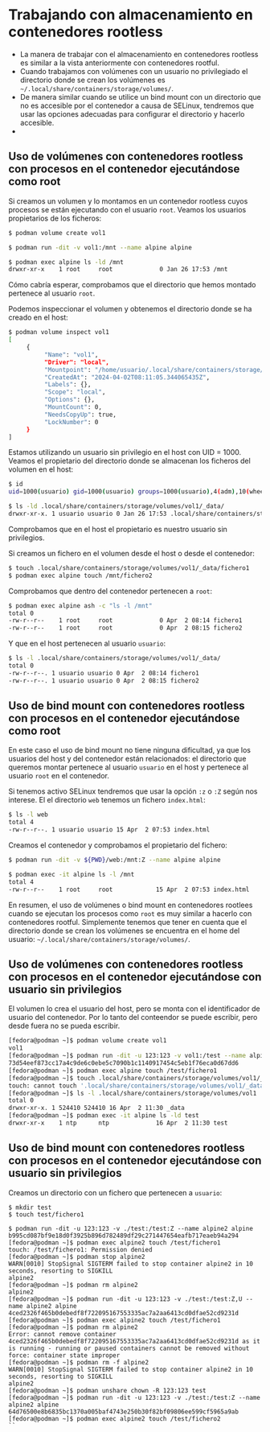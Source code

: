 # Trabajando con almacenamiento en contenedores rootless

* La manera de trabajar con el almacenamiento en contenedores rootless es similar a la vista anteriormente con contenedores rootful.
* Cuando trabajamos con volúmenes con un usuario no privilegiado el directorio donde se crean los volúmenes es `~/.local/share/containers/storage/volumes/`.
* De manera similar cuando se utilice un bind mount con un directorio que no es accesible por el contenedor a causa de SELinux, tendremos que usar las opciones adecuadas para configurar el directorio y hacerlo accesible.
* 

## Uso de volúmenes con contenedores rootless con procesos en el contenedor ejecutándose como root

Si creamos un volumen y lo montamos en un contenedor rootless cuyos procesos se están ejecutando con el usuario `root`. Veamos los usuarios propietarios de los ficheros:

```bash
$ podman volume create vol1

$ podman run -dit -v vol1:/mnt --name alpine alpine

$ podman exec alpine ls -ld /mnt
drwxr-xr-x    1 root     root             0 Jan 26 17:53 /mnt
```

Cómo cabría esperar, comprobamos que el directorio que hemos montado pertenece al usuario `root`.

Podemos inspeccionar el volumen y obtenemos el directorio donde se ha creado en el host:


```bash
$ podman volume inspect vol1
[
     {
          "Name": "vol1",
          "Driver": "local",
          "Mountpoint": "/home/usuario/.local/share/containers/storage/volumes/vol1/_data",
          "CreatedAt": "2024-04-02T08:11:05.344065435Z",
          "Labels": {},
          "Scope": "local",
          "Options": {},
          "MountCount": 0,
          "NeedsCopyUp": true,
          "LockNumber": 0
     }
]
```

Estamos utilizando un usuario sin privilegio en el host con UID = 1000. Veamos el propietario del directorio donde se almacenan los ficheros del volumen en el host:

```bash
$ id
uid=1000(usuario) gid=1000(usuario) groups=1000(usuario),4(adm),10(wheel),190(systemd-journal) context=unconfined_u:unconfined_r:unconfined_t:s0-s0:c0.c1023

$ ls -ld .local/share/containers/storage/volumes/vol1/_data/
drwxr-xr-x. 1 usuario usuario 0 Jan 26 17:53 .local/share/containers/storage/volumes/vol1/_data/
```

Comprobamos que en el host el propietario es nuestro usuario sin privilegios.

Si creamos un fichero en el volumen desde el host o desde el contenedor:

```bash
$ touch .local/share/containers/storage/volumes/vol1/_data/fichero1
$ podman exec alpine touch /mnt/fichero2
```

Comprobamos que dentro del contenedor pertenecen a `root`:

```bash
$ podman exec alpine ash -c "ls -l /mnt"
total 0
-rw-r--r--    1 root     root             0 Apr  2 08:14 fichero1
-rw-r--r--    1 root     root             0 Apr  2 08:15 fichero2
```
Y que en el host pertenecen al usuario `usuario`:

```bash
$ ls -l .local/share/containers/storage/volumes/vol1/_data/
total 0
-rw-r--r--. 1 usuario usuario 0 Apr  2 08:14 fichero1
-rw-r--r--. 1 usuario usuario 0 Apr  2 08:15 fichero2
```

## Uso de bind mount con contenedores rootless con procesos en el contenedor ejecutándose como root

En este caso el uso de bind mount no tiene ninguna dificultad, ya que los usuarios del host y del contenedor están relacionados: el directorio que queremos montar pertenece al usuario `usuario` en el host y pertenece al usuario `root` en el contenedor.

Si tenemos activo SELinux tendremos que usar la opción `:z` o `:Z` según nos interese. El el directorio `web` tenemos un fichero `index.html`:

```bash 
$ ls -l web
total 4
-rw-r--r--. 1 usuario usuario 15 Apr  2 07:53 index.html
```
Creamos el contenedor y comprobamos el propietario del fichero:

```bash
$ podman run -dit -v ${PWD}/web:/mnt:Z --name alpine alpine

$ podman exec -it alpine ls -l /mnt
total 4
-rw-r--r--    1 root     root            15 Apr  2 07:53 index.html
```

En resumen, el uso de volúmenes o bind mount en contenedores rootlees cuando se ejecutan los procesos como `root` es muy similar a hacerlo con contenedores rootful. Simplemente tenemos que tener en cuenta que el directorio donde se crean los volúmenes se encuentra en el home del usuario: `~/.local/share/containers/storage/volumes/`.

##  Uso de volúmenes con contenedores rootless con procesos en el contenedor ejecutándose con usuario sin privilegios

El volumen lo crea el usuario del host, pero se monta con el identificador de usuario del contenedor. Por lo tanto del conteendor se puede escribir, pero desde fuera no se pueda escribir.

```bash
[fedora@podman ~]$ podman volume create vol1
vol1
[fedora@podman ~]$ podman run -dit -u 123:123 -v vol1:/test --name alpine alpine
73d54eef873cc17a4c9de6c0ebe5c7090b1c1140917454c5eb1f76eca0d67dd6
[fedora@podman ~]$ podman exec alpine touch /test/fichero1
[fedora@podman ~]$ touch .local/share/containers/storage/volumes/vol1/_data/fichero2
touch: cannot touch '.local/share/containers/storage/volumes/vol1/_data/fichero2': Permission denied
[fedora@podman ~]$ ls -l .local/share/containers/storage/volumes/vol1
total 0
drwxr-xr-x. 1 524410 524410 16 Apr  2 11:30 _data
[fedora@podman ~]$ podman exec -it alpine ls -ld test
drwxr-xr-x    1 ntp      ntp             16 Apr  2 11:30 test
```

##  Uso de bind mount con contenedores rootless con procesos en el contenedor ejecutándose con usuario sin privilegios

Creamos un directorio con un fichero que pertenecen a `usuario`:

```
$ mkdir test
$ touch test/fichero1
```

```
$ podman run -dit -u 123:123 -v ./test:/test:Z --name alpine2 alpine
b995cd087bf9e18d0f3925b896d782489df29c271447654eafb717eaeb94a294
[fedora@podman ~]$ podman exec alpine2 touch /test/fichero1
touch: /test/fichero1: Permission denied
[fedora@podman ~]$ podman stop alpine2
WARN[0010] StopSignal SIGTERM failed to stop container alpine2 in 10 seconds, resorting to SIGKILL 
alpine2
[fedora@podman ~]$ podman rm alpine2
alpine2
[fedora@podman ~]$ podman run -dit -u 123:123 -v ./test:/test:Z,U --name alpine2 alpine
4ced2326f465b0debedf8f722095167553335ac7a2aa6413cd0dfae52cd9231d
[fedora@podman ~]$ podman exec alpine2 touch /test/fichero1
[fedora@podman ~]$ podman rm alpine2
Error: cannot remove container 4ced2326f465b0debedf8f722095167553335ac7a2aa6413cd0dfae52cd9231d as it is running - running or paused containers cannot be removed without force: container state improper
[fedora@podman ~]$ podman rm -f alpine2
WARN[0010] StopSignal SIGTERM failed to stop container alpine2 in 10 seconds, resorting to SIGKILL 
alpine2
[fedora@podman ~]$ podman unshare chown -R 123:123 test
[fedora@podman ~]$ podman run -dit -u 123:123 -v ./test:/test:Z --name alpine2 alpine
64d76500e8b6835bc1370a005baf4743e250b30f82bf09806ee599cf5965a9ab
[fedora@podman ~]$ podman exec alpine2 touch /test/fichero2
``



